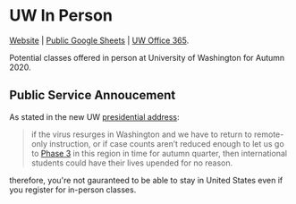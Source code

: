 # UW In Person

[Website](https://apollozhu.github.io/UW-In-Person/) | [Public Google Sheets](https://docs.google.com/spreadsheets/d/1y7NvaybuKh_mRdRF5Rlz68puqSm3ph_bC_WQu39NpWY/edit?usp=sharing) | [UW Office 365](https://uwnetid-my.sharepoint.com/:x:/g/personal/zhuzhiyu_uw_edu/ESKkToMfEGFKgGQGKBgn0j4Bu-sv5K4lhRsDDLP9Y9ozOA).

Potential classes offered in person at University of Washington for Autumn 2020.

## Public Service Annoucement

As stated in the new UW [presidential address](https://www.washington.edu/president/2020/07/07/rule-ends-visa-waiver/):

> if the virus resurges in Washington and we have to return to remote-only instruction, or if case counts aren’t reduced enough to let us go to [Phase 3](https://www.washington.edu/coronavirus/status/#accordion1_tab4) in this region in time for autumn quarter, then international students could have their lives upended for no reason.

therefore, you're not gauranteed to be able to stay in United States even if you register for in-person classes.
